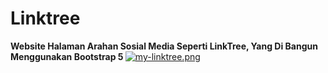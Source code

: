 # Linktree
<b>Website Halaman Arahan Sosial Media Seperti LinkTree, Yang Di Bangun Menggunakan Bootstrap 5 </b>
[![my-linktree.png](https://i.postimg.cc/vBGsCrXX/my-linktree.png)](https://postimg.cc/bGVWt272)
